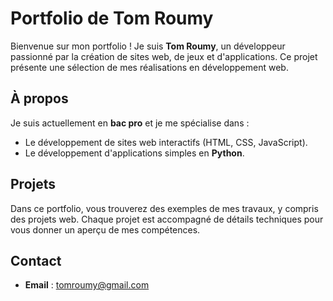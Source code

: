 # Portfolio de Tom Roumy

Bienvenue sur mon portfolio ! Je suis **Tom Roumy**, un développeur passionné par la création de sites web, de jeux et d'applications. Ce projet présente une sélection de mes réalisations en développement web.

## À propos

Je suis actuellement en **bac pro** et je me spécialise dans :
- Le développement de sites web interactifs (HTML, CSS, JavaScript).
- Le développement d'applications simples en **Python**.

## Projets

Dans ce portfolio, vous trouverez des exemples de mes travaux, y compris des projets web. Chaque projet est accompagné de détails techniques pour vous donner un aperçu de mes compétences.

## Contact

- **Email** : [tomroumy@gmail.com](mailto:tomroumy@gmail.com)
